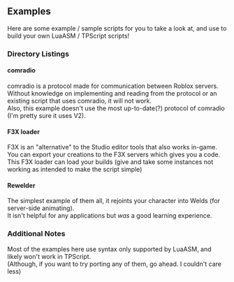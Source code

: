## Examples

Here are some example / sample scripts for you to take a look at, and use to build your own LuaASM / TPScript scripts!

### Directory Listings

#### comradio
comradio is a protocol made for communication between Roblox servers.</br>
Without knowledge on implementing and reading from the protocol or an existing script that uses comradio, it will not work.</br>
Also, this example doesn't use the most up-to-date(?) protocol of comradio (I'm pretty sure it uses V2).

#### F3X loader
F3X is an "alternative" to the Studio editor tools that also works in-game.</br>
You can export your creations to the F3X servers which gives you a code.</br>
This F3X loader can load your builds (give and take some instances not working as intended to make the script simple)</br>

#### Rewelder
The simplest example of them all, it rejoints your character into Welds (for server-side animating).</br>
It isn't helpful for any applications but *was* a good learning experience.

### Additional Notes

Most of the examples here use syntax only supported by LuaASM, and likely won't work in TPScript.</br>
(Although, if you want to try porting any of them, go ahead. I couldn't care less)
